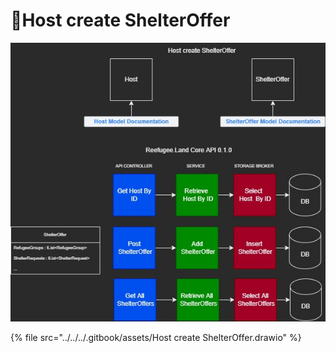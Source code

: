 # 🎯Host create ShelterOffer

![](<../../../.gitbook/assets/Host create ShelterOffer.jpg>)

{% file src="../../../.gitbook/assets/Host create ShelterOffer.drawio" %}
